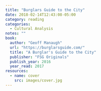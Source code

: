 ```yaml
---
title: "Burglars Guide to the City"
date: 2018-02-14T12:43:08-05:00
category: reading
categories:
  - Cultural Analysis
notes: ""
book:
  author: "Geoff Manaugh"
  url: "https://burglarsguide.com/"
  title: "A Burglar's Guide to the City"
  publisher: "FSG Originals"
  publish_year: 2016
  year_read: 2017
resources:
  - name: cover
    src: images/cover.jpg
---
```


